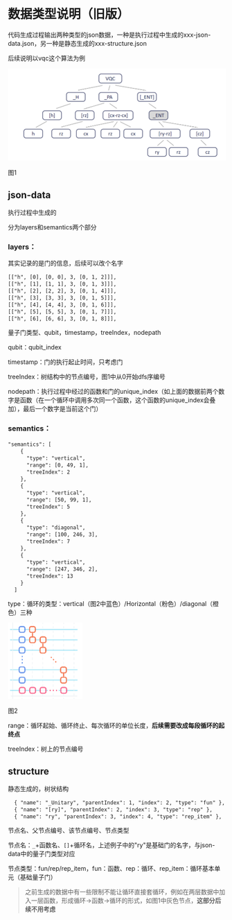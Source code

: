 # 数据类型说明（旧版）

代码生成过程输出两种类型的json数据，一种是执行过程中生成的xxx-json-data.json，另一种是静态生成的xxx-structure.json

后续说明以vqc这个算法为例

![./images/data_declaration_1.png](./images/data_declaration_1.png)

图1

## json-data

执行过程中生成的

分为layers和semantics两个部分  

### layers：

其实记录的是门的信息，后续可以改个名字

```
[["h", [0], [0, 0], 3, [0, 1, 2]]],
[["h", [1], [1, 1], 3, [0, 1, 3]]],
[["h", [2], [2, 2], 3, [0, 1, 4]]],
[["h", [3], [3, 3], 3, [0, 1, 5]]],
[["h", [4], [4, 4], 3, [0, 1, 6]]],
[["h", [5], [5, 5], 3, [0, 1, 7]]],
[["h", [6], [6, 6], 3, [0, 1, 8]]],
```

量子门类型、qubit，timestamp，treeIndex，nodepath

qubit：qubit_index

timestamp：门的执行起止时间，只考虑门

treeIndex：树结构中的节点编号，图1中从0开始dfs序编号

nodepath：执行过程中经过的函数和门的unique_index（如上面的数据前两个数字是函数（在一个循环中调用多次同一个函数，这个函数的unique_index会叠加），最后一个数字是当前这个门）

### semantics：

```
"semantics": [
    {
      "type": "vertical",
      "range": [0, 49, 1],
      "treeIndex": 2
    },
    {
      "type": "vertical",
      "range": [50, 99, 1],
      "treeIndex": 5
    },
    {
      "type": "diagonal",
      "range": [100, 246, 3],
      "treeIndex": 7
    },
    {
      "type": "vertical",
      "range": [247, 346, 2],
      "treeIndex": 13
    }
  ]
```

type：循环的类型：vertical（图2中蓝色）/Horizontal（粉色）/diagonal（橙色）三种

<img src="./images/data_declaration_2.png" alt="./images/data_declaration_2.png" style="zoom:50%;" /> 

图2

range：循环起始、循环终止、每次循环的单位长度，**后续需要改成每段循环的起终点**

treeIndex：树上的节点编号

## structure

静态生成的，树状结构

```
  { "name": "_Unitary", "parentIndex": 1, "index": 2, "type": "fun" },
  { "name": "[ry]", "parentIndex": 2, "index": 3, "type": "rep" },
  { "name": "ry", "parentIndex": 3, "index": 4, "type": "rep_item" },
```

节点名、父节点编号、该节点编号、节点类型

节点名：`_`+函数名、`[]`+循环名，上述例子中的"ry"是基础门的名字，与json-data中的量子门类型对应

节点类型：fun/rep/rep_item，fun：函数、rep：循环、rep_item：循环基本单元（基础量子门）

> 之前生成的数据中有一些限制不能让循环直接套循环，例如在两层数据中加入一层函数，形成循环->函数->循环的形式，如图1中灰色节点，**这部分后续不用考虑**